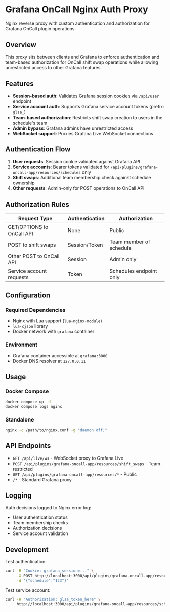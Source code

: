 # Grafana OnCall Nginx Auth Proxy

Nginx reverse proxy with custom authentication and authorization for Grafana OnCall plugin operations.

## Overview

This proxy sits between clients and Grafana to enforce authentication and team-based authorization for OnCall shift swap operations while allowing unrestricted access to other Grafana features.

## Features

- **Session-based auth**: Validates Grafana session cookies via `/api/user` endpoint
- **Service account auth**: Supports Grafana service account tokens (prefix: `glsa_`)
- **Team-based authorization**: Restricts shift swap creation to users in the schedule's team
- **Admin bypass**: Grafana admins have unrestricted access
- **WebSocket support**: Proxies Grafana Live WebSocket connections

## Authentication Flow

1. **User requests**: Session cookie validated against Grafana API
2. **Service accounts**: Bearer tokens validated for `/api/plugins/grafana-oncall-app/resources/schedules` only
3. **Shift swaps**: Additional team membership check against schedule ownership
4. **Other requests**: Admin-only for POST operations to OnCall API

## Authorization Rules

| Request Type              | Authentication | Authorization           |
| ------------------------- | -------------- | ----------------------- |
| GET/OPTIONS to OnCall API | None           | Public                  |
| POST to shift swaps       | Session/Token  | Team member of schedule |
| Other POST to OnCall API  | Session        | Admin only              |
| Service account requests  | Token          | Schedules endpoint only |

## Configuration

### Required Dependencies

- Nginx with Lua support (`lua-nginx-module`)
- `lua-cjson` library
- Docker network with `grafana` container

### Environment

- Grafana container accessible at `grafana:3000`
- Docker DNS resolver at `127.0.0.11`

## Usage

### Docker Compose

```bash
docker compose up -d
docker compose logs nginx
```

### Standalone

```bash
nginx -c /path/to/nginx.conf -g "daemon off;"
```

## API Endpoints

- `GET /api/live/ws` - WebSocket proxy to Grafana Live
- `POST /api/plugins/grafana-oncall-app/resources/shift_swaps` - Team-restricted
- `GET /api/plugins/grafana-oncall-app/resources/*` - Public
- `/*` - Standard Grafana proxy

## Logging

Auth decisions logged to Nginx error log:

- User authentication status
- Team membership checks
- Authorization decisions
- Service account validation

## Development

Test authentication:

```bash
curl -H "Cookie: grafana_session=..." \
     -X POST http://localhost:3000/api/plugins/grafana-oncall-app/resources/shift_swaps \
     -d '{"schedule":"123"}'
```

Test service account:

```bash
curl -H "Authorization: glsa_token_here" \
     http://localhost:3000/api/plugins/grafana-oncall-app/resources/schedules
```
